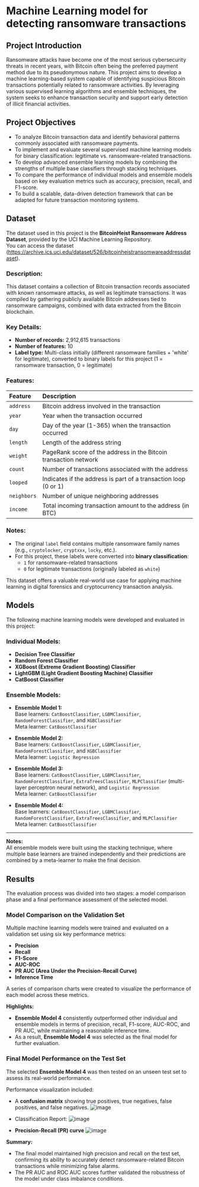 # Machine Learning model for detecting ransomware transactions

## Project Introduction
Ransomware attacks have become one of the most serious cybersecurity threats in recent years, with Bitcoin often being the preferred payment method due to its pseudonymous nature. This project aims to develop a machine learning-based system capable of identifying suspicious Bitcoin transactions potentially related to ransomware activities. By leveraging various supervised learning algorithms and ensemble techniques, the system seeks to enhance transaction security and support early detection of illicit financial activities.

## Project Objectives
- To analyze Bitcoin transaction data and identify behavioral patterns commonly associated with ransomware payments.
- To implement and evaluate several supervised machine learning models for binary classification: legitimate vs. ransomware-related transactions.
- To develop advanced ensemble learning models by combining the strengths of multiple base classifiers through stacking techniques.
- To compare the performance of individual models and ensemble models based on key evaluation metrics such as accuracy, precision, recall, and F1-score.
- To build a scalable, data-driven detection framework that can be adapted for future transaction monitoring systems.

## Dataset
The dataset used in this project is the **BitcoinHeist Ransomware Address Dataset**, provided by the UCI Machine Learning Repository.  
You can access the dataset (https://archive.ics.uci.edu/dataset/526/bitcoinheistransomwareaddressdataset).

### Description:
This dataset contains a collection of Bitcoin transaction records associated with known ransomware attacks, as well as legitimate transactions. It was compiled by gathering publicly available Bitcoin addresses tied to ransomware campaigns, combined with data extracted from the Bitcoin blockchain.

### Key Details:
- **Number of records:** 2,912,615 transactions  
- **Number of features:** 10  
- **Label type:** Multi-class initially (different ransomware families + 'white' for legitimate), converted to binary labels for this project (1 = ransomware transaction, 0 = legitimate)

### Features:
| Feature             | Description                                                          |
|:--------------------|:---------------------------------------------------------------------|
| `address`            | Bitcoin address involved in the transaction                          |
| `year`               | Year when the transaction occurred                                   |
| `day`                | Day of the year (1-365) when the transaction occurred                |
| `length`             | Length of the address string                                         |
| `weight`             | PageRank score of the address in the Bitcoin transaction network     |
| `count`              | Number of transactions associated with the address                  |
| `looped`             | Indicates if the address is part of a transaction loop (0 or 1)      |
| `neighbors`          | Number of unique neighboring addresses                               |
| `income`             | Total incoming transaction amount to the address (in BTC)            |

### Notes:
- The original `label` field contains multiple ransomware family names (e.g., `cryptolocker`, `cryptxxx`, `locky`, etc.).  
- For this project, these labels were converted into **binary classification**:
  - `1` for ransomware-related transactions  
  - `0` for legitimate transactions (originally labeled as `white`)

This dataset offers a valuable real-world use case for applying machine learning in digital forensics and cryptocurrency transaction analysis.

## Models

The following machine learning models were developed and evaluated in this project:
### Individual Models:
- **Decision Tree Classifier**
- **Random Forest Classifier**
- **XGBoost (Extreme Gradient Boosting) Classifier**
- **LightGBM (Light Gradient Boosting Machine) Classifier**
- **CatBoost Classifier**

### Ensemble Models:

- **Ensemble Model 1:**  
  Base learners: `CatBoostClassifier`, `LGBMClassifier`, `RandomForestClassifier`, and `XGBClassifier`  
  Meta learner: `CatBoostClassifier`

- **Ensemble Model 2:**  
  Base learners: `CatBoostClassifier`, `LGBMClassifier`, `RandomForestClassifier`, and `XGBClassifier`  
  Meta learner: `Logistic Regression`

- **Ensemble Model 3:**  
  Base learners: `CatBoostClassifier`, `LGBMClassifier`, `RandomForestClassifier`, `ExtraTreesClassifier`, `MLPClassifier` (multi-layer perceptron neural network), and `Logistic Regression`  
  Meta learner: `CatBoostClassifier`

- **Ensemble Model 4:**  
  Base learners: `CatBoostClassifier`, `LGBMClassifier`, `RandomForestClassifier`, `ExtraTreesClassifier`, and `MLPClassifier`  
  Meta learner: `CatBoostClassifier`

---

**Notes:**  
All ensemble models were built using the stacking technique, where multiple base learners are trained independently and their predictions are combined by a meta-learner to make the final decision.

## Results
The evaluation process was divided into two stages: a model comparison phase and a final performance assessment of the selected model.

### Model Comparison on the Validation Set

Multiple machine learning models were trained and evaluated on a validation set using six key performance metrics:
- **Precision**
- **Recall**
- **F1-Score**
- **AUC-ROC**
- **PR AUC (Area Under the Precision-Recall Curve)**
- **Inference Time**

A series of comparison charts were created to visualize the performance of each model across these metrics.  

**Highlights:**
- **Ensemble Model 4** consistently outperformed other individual and ensemble models in terms of precision, recall, F1-score, AUC-ROC, and PR AUC, while maintaining a reasonable inference time.
- As a result, **Ensemble Model 4** was selected as the final model for further evaluation.

### Final Model Performance on the Test Set

The selected **Ensemble Model 4** was then tested on an unseen test set to assess its real-world performance.  

Performance visualization included:
- A **confusion matrix** showing true positives, true negatives, false positives, and false negatives.
  ![image](https://github.com/user-attachments/assets/9aa7ff19-4978-4e6a-bf57-6e6ab3b8e711)

- Classification Report:
  ![image](https://github.com/user-attachments/assets/0dd2cf88-29b6-4fa3-840b-cdddeac3510f)

- **Precision-Recall (PR) curve**
  ![image](https://github.com/user-attachments/assets/3ee86abc-44c7-4b18-a6b3-e0825e30c1d6)

**Summary:**
- The final model maintained high precision and recall on the test set, confirming its ability to accurately detect ransomware-related Bitcoin transactions while minimizing false alarms.
- The PR AUC and ROC AUC scores further validated the robustness of the model under class imbalance conditions.

